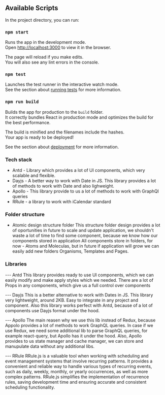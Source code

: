 ## Available Scripts
In the project directory, you can run:

### `npm start`

Runs the app in the development mode.\
Open [http://localhost:3000](http://localhost:3000) to view it in the browser.

The page will reload if you make edits.\
You will also see any lint errors in the console.

### `npm test`

Launches the test runner in the interactive watch mode.\
See the section about [running tests](https://facebook.github.io/create-react-app/docs/running-tests) for more information.

### `npm run build`

Builds the app for production to the `build` folder.\
It correctly bundles React in production mode and optimizes the build for the best performance.

The build is minified and the filenames include the hashes.\
Your app is ready to be deployed!

See the section about [deployment](https://facebook.github.io/create-react-app/docs/deployment) for more information.

### Tech stack
 - Antd - Library which provides a lot of UI components, which very scalable and flexible. 
 - Dayjs - A better way to work with Date in JS. This library provides a lot of methods to work with Date and also lighweight.
 - Apollo - This library provide to us a lot of methods to work with GraphQl queries
 - RRule - a library to work with iCalendar standard

 ### Folder structure 
  - Atomic design structure folder
  This structure folder design provides a lot of oportunities in future to scale and update application,
  we shouldn't waste a lot of time to find some component, because we know how our components stored in application
  All components store in folders, for now - Atoms and Moleculas, but in future if application will grow
  we can easily add new folders Organisms, Templates and Pages.

### Libraries
 --- Antd 
 This library provides ready to use UI components, which we can easily modify and make apply styles which we needed.
 There are a lot of Props in any components, which give us a full control over components

 --- Dayjs
 This is a better alternative to work with Dates in JS. This library very lightweight, around 2KB. Easy to integrate in 
 any project and component. Also this library works perfect with Antd, because of a lot of components use Dayjs format
 under the hood.

 --- Apollo
 The main reasen why we use this lib instead of Redux, because Appolo provides a lot of methods to work GraphQL queries. In case
 if we use Redux, we need some additional lib to parse GraphQL queries, for example react-query, but Apollo has it under the hood.
 Also, Apollo provides to us state manager and cache manager, we can store and manupulate data without any additional libs.

 --- RRule
 RRule.js is a valuable tool when working with scheduling and event management systems that involve recurring patterns. It provides a convenient and reliable way to handle various types of recurring events, such as daily, weekly, monthly, or yearly occurrences, as well as more complex patterns. RRule.js simplifies the implementation of recurrence rules, saving development time and ensuring accurate and consistent scheduling functionality.



